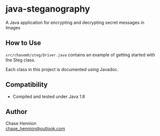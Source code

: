 # java-steganography
A Java application for encrypting and decrypting secret messages in Images

## How to Use

`src/chasemh/steg/Driver.java` contains an example of getting started with the
Steg class.

Each class in this project is documented using Javadoc.

## Compatibility

* Compiled and tested under Java 1.8

## Author

Chase Hennion  
<chase_hennion@outlook.com>
